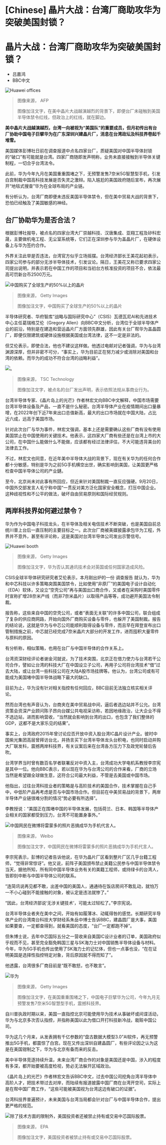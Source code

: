 # [Chinese] 晶片大战：台湾厂商助攻华为突破美国封锁？

#  晶片大战：台湾厂商助攻华为突破美国封锁？

  * 吕嘉鸿 
  * BBC中文 


![Huawei offices](_123618243_huaweigettyimages-1197009936.jpg)

> 图像来源，  AFP
>
> 图像加注文字，在美中晶片大战越演越烈的背景下，即便台厂未碰触到美国半导体禁令红线，但政治上的红线，就在脚边。

**美中晶片大战越演越烈，台湾一向被视为“美国队”的重要成员，但月初传出有台厂协助中国电子巨擘华为在广东深圳兴建晶片厂，消息在台湾政坛及科技界卷起千堆雪。**

美国媒体彭博社日前在调查报道中点名四家台厂，质疑美国对中国半导体封锁的“破口”有可能就是台湾。四家厂商随即发声明称，业务未直接接触到半导体关键制程，一切合乎台湾法令。

此前，华为今年九月在美国重重围堵之下，无预警发售7奈米5G智慧型手机，引发白宫制裁中国高科技发展是否失灵之激辩。陷入尴尬的美国政府随后宣布，再次展开“地毯式搜查”华为在全球布局的产业链。

有分析认为，台湾厂商即便未违反美国半导体禁令，但在美中贸易大战的背景下，恐怕已经触及了美国敏感的神经。

##  台厂协助华为是否合法？

根据彭博社报导，被点名的四家台湾大厂崇越科技、汉唐集成、亚翔工程及矽科宏晟，主要做机电工程、无尘室系统等，它们正在深圳参与华为盖晶片厂，在硬体设备上与华为签约合作。

外界关注此举是否违法，台湾官方似乎立场摇摆。台湾经济部长王美花起初表示，四家公司参与的部分无涉半导体技术，引发议论。隔日，王美花又称已要求四家公司提出说明，并表示若在中国工作的项目和当初台方核准投资的项目不合，依法最高可罚新台币2500万元。

![中国购买了全球生产的50%以上的晶片](_131367450_whatsubject.jpg)

> 图像来源，  Getty Images
>
> 图像加注文字，中国购买了全球生产的50%以上的晶片

半导体研究者、华府智库“战略与国际研究中心”（CSIS）瓦德瓦尼AI和先进技术中心主任葛瑞格艾伦（Gregory Allen）向BBC中文分析，台湾位于全球半导体产业的前沿，特别是在建造和营运晶片厂方面领先群雄，因此有关台厂帮华为盖晶圆厂，即便仅限建筑或硬体设施根据美国或台湾法律，这不一定是非法的。

但艾伦表示，即使合法，他也不建议这样做。他透过电邮对记者强调，华为与台湾渊源深厚，但并非密不可分，“事实上，华为目前正在努力减少或消除对美国和台湾的依赖。而华为的成功不符合台湾的战略利益”。

![。](_131367452_screenshot2023-10-12at10.59.27.png)

> 图像来源，  TSC Technology
>
> 图像加注文字，被点名的台厂发出声明，表示依照法规从事商业行为。

台湾半导体专家、《晶片岛上的光芒》作者林宏文向BBC中文解释，中国市场需要台湾半导体设备及产品，一直不是什么秘密。台湾半导体产业在疫情期间出口量暴增，在2022年创下近7年来出口总值新高，最大的出口市场就在中国大陆，占比近六成，远高于美国市场。

针对此次台厂与华为事件，林宏文强调，基本上还是需要确认这些厂商有没有使用美国禁止在中国使用的关键技术。他表示，这四家大厂商有些还是在台湾上市的大公司，在中国什么能做什么不能做，应该都有经过法律评估，不大可能违背美台的法律去工作。

不过，林宏文也同意，在近年美中半导体大战的背景下，现在有关华为的任何合作都十分敏感，特别是华为之前5G手机横空出世，确实影响到美国，让美国更严格检查中国半导体公司的产业鏈。

至今，北京尚未对此事有所回应，但近来针对美国制裁一直反应强硬。9月20日，中国外交部发言人毛宁称中国“一贯反对美方泛化国家安全概念，打压中国企业。这种歧视性和不公平的做法，破坏自由贸易原则和国际经贸规则。

##  两岸科技界如何避过禁令？

华为作为中国电子科技龙头，在半导体及相关电信技术不断突破，也是美国自前总统川普上台后一直压制的主要目标之一。此次台厂商被美媒披露承包华为工程，外界并不意外，甚至有评论称，这是美国对台湾半导体公司发出示警信号。

![Huawei booth](https://ichef.bbci.co.uk/news/640/cpsprodpb/FDC5/production/_105556946_huawei.gif)

> 图像来源，  Getty Images
>
> 图像加注文字，华为否认其通讯技术会对英国或任何国家造成风险。

CSIS全球半导体研究研究者艾伦表示，本月刚出炉的一份 调查报告  就认为，华为和中芯科技以许多策略突围美国禁令，比如使用“非原厂”的美国电子设计自动化（EDA）软体，又设立“空壳公司”再与美国出口商合作，又或者在采购时美国零件时宣称扩增28奈米产线（而非7奈米晶片）以取得产品等等，成功避开美国法令制裁。

报告称，这些来自中国的空壳公司，或者“表面无关联”的许多中国公司，联合组成了复杂的供应商网路，开始向国外厂商购买设备与零件，也躲开了美国制裁。报告的结论说，这就是华为与中芯公司能顺利取得设备与零件，而且早在拜登宣布出口管制措施之前，中芯就已经完成7奈米晶片大部分的开发工作，进而囤积大量零件与原料的原因。

有分析称，相似策略，也用在台厂与中国半导体的合作关系上。

台湾资深财经评论者谢金河就说，为了技术突围，北京正在借力使力与台湾若干公司合作，譬如让台湾的科技大厂在中国设立子公司，再用子公司将台湾技术“借”过去大陆，或让台湾一些科技公司在大陆A股市场挂牌等。他认为，台湾公司或有可能成为美国堵中国半导体战略下最大的缺口。

目前为止，华为没有针对相关指控有任何回应，BBC目前无法独立核实相关评论。


然而台湾也有声音认为，台商夹在美中贸易战中间，逼后者选边站并不公允。台湾资策会资深产业顾问陈子昂向台媒公共电视采访称，若因地缘政治，让大企业不得不选边站，进而影响营收，“当然就会影响到台湾的出口，也包含了我们整体的GDP，这都不是大家乐见的结果”。

事实上，台湾政府2015年曾讨论应否开放中资入股台湾IC晶片设计产业。彼时中国紫光集团高层曾拜访台北，并扬言买下台湾半导体龙头台积电，也同时启动并购大厂联发科，震撼两岸科技界，有关议案后来在台湾各方压力下及政党轮替后告吹。

台湾学界当时曾有数百名学者联署反对中资入主，台湾成功大学电机系教授李宗宪是其中一位。他向BBC表示，若以现在华为与台湾公司的合作来看，厂商的立场当然是希望跟全球做生意，这符合公司最大利益，不管是去美国或中国市场。

他指出，过往台湾科技业者的策略是与高阶技术的美国合作，技术掌握在自己手中，中低阶产品再考虑是否与中国市场合作。但目前在中美贸易战的背景下，两岸半导体产业链很难分割的情况“势必要有所选择”。

李教授说：“美国正在围堵中国的半导体发展，包括荷兰、日本、韩国等半导体产业相关的国家都受到压力，台湾不可能置身事外。”

![中国网民在微博将雷蒙多的照片恶搞成华为手机代言人。](_131367449_whatsubject.jpg)

> 图像来源，  Weibo
>
> 图像加注文字，中国网民在微博将雷蒙多的照片恶搞成华为手机代言人。

李宗宪表示，彭博的记者告诉他说，在华为晶片厂区看到整片厂区几乎台籍工程师，“觉得非常惊讶”。他又说，前阵子美国颁布禁止美籍公民参与中国半导体禁令当天，据他所知，所有同中国半导体业务有关的美籍工程师，或持绿卡的台湾人，皆即刻中断与中国半导体公司的联系。

“连简讯说再见都不敢，出差中国的美国人，通通待在饭店房间不敢乱动，就怕万一不小心碰到不能接触的对象，被认定是违法就惨了。”

“因此，台湾经济部说‘无涉关键技术’，可能太过轻松了。”李宗宪说。

台湾半导体业者夹在美中之间，开始有如履薄冰、动辄得咎的感觉。长期研究半导体产业的台湾南台科技大学财经系朱岳中博士告诉BBC，建晶圆厂是大事，美国如果要查，一定都查得到，就看美国的态度，“台厂一定都跑不掉”。

但朱博士说，去年中芯国际五分之一营收来自美国IC设计业者的订单，美国政府似乎视而不见，甚至完全豁免韩国三星与SK海力士对中国销售半导体设备与材料。今年，华为5G手机也传出使用了SK海力士的记忆体，但也一点事也没，“在在证明美国是选择性指控特定对象，背后原因就不得而知了”。

他透露，台湾很多厂商目前是“既不敢怒，也不敢言”。

![华为](_131019171_gettyimages-1647674967.jpg)

> 图像来源，  Getty Images
>
> 图像加注文字，在美国重重围堵之下，中国电子巨擘华为公司，今年九月无预警发售7奈米5G智慧型手机，震撼科技界。

自川普执政时期以来，美国一直指控北京可能使用华为技术从事破坏或间谍活动，华为与北京多次否认指控，并指称美国以此为借口开打科技新冷战，栽赃中国公司。

华为这几个月来，从发表拥有千亿参数的“盘古数据大模型3.0”AI软件，再无预警推出5G手机，都震惊了白宫。现在又传出深圳自建晶圆厂，有些评论因之认为这是在美国钳制之下，华为与北京有备而来的反击。

美中半导体竞逐持续升温，未来台湾厂商合作的对象是美国还是中国，涉入的程度有多深，都开始要被高度检视，势必无法躲开区域政治。

《晶片岛上的光芒》作者林宏文告诉BBC中文，过去中国公司挖角台湾半导体中高阶人才，把技术带过去对岸，而陆续有报道披露中国厂商在台湾开空司，实际上是在帮中国厂商工作，“这些可能被美国视为台湾这边有破口的证据”。

台湾科技界普遍预计，未来美国与台湾当局都会针对台厂与中国半导体合作，提出更严格的规范。

![除了技术方面的限制外，美国投资者还被禁止持有或交易中芯国际股票。](_126250700_whatsubject.jpg)

> 图像来源，  EPA
>
> 图像加注文字，美国投资者被禁止持有或交易中芯国际股票。



